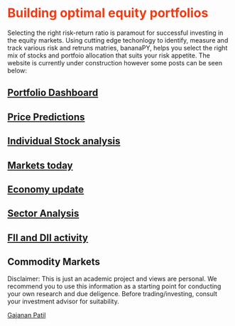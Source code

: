 # <span style="color:#f03c15">Building optimal equity portfolios</span>

Selecting the right risk-return ratio is paramout for successful investing in the equity markets. Using cutting edge techonlogy to identify, measure and track various risk and retruns matries, bananaPY, helps you select the right mix of stocks and portfoio allocation that suits your risk appetite.
The website is currently under construction however some posts can be seen below:

## [Portfolio Dashboard](https://bananapy.github.io/portfolios/sample)

## [Price Predictions](https://bananapy.github.io/stocks/predictions)

## [Individual Stock analysis](https://bananapy.github.io/stocks/hawkincook)

## [Markets today](https://bananapy.github.io/daily/eod)

## [Economy update](https://bananapy.github.io/fii/dec19)

## [Sector Analysis](https://bananapy.github.io/sector/power)


## [FII and DII activity](https://bananapy.github.io/fii/dec19)


## Commodity Markets

Disclaimer: This is just an academic project and views are personal. We recommend you to use this information as a starting point for conducting your own research and due deligence. Before trading/investing, consult your investment advisor for suitability.
<script type="text/javascript" src="https://platform.linkedin.com/badges/js/profile.js" async defer></script>

<div class="LI-profile-badge"  data-version="v1" data-size="medium" data-locale="en_US" data-type="vertical" data-theme="dark" data-vanity="patilgajanan"><a class="LI-simple-link" href='https://in.linkedin.com/in/patilgajanan?trk=profile-badge'>Gajanan Patil</a></div>
